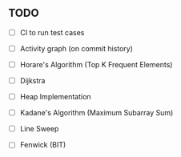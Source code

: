 ## TODO
- [ ] CI to run test cases
- [ ] Activity graph (on commit history)
- [ ] Horare's Algorithm (Top K Frequent Elements)
- [ ] Dijkstra
- [ ] Heap Implementation
- [ ] Kadane's Algorithm (Maximum Subarray Sum)
- [ ] Line Sweep
- [ ] Fenwick (BIT)

